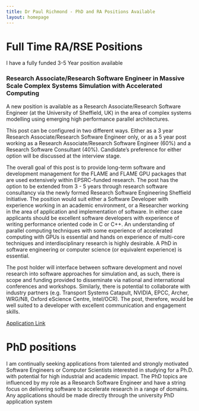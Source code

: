 ```yaml
---
title: Dr Paul Richmond - PhD and RA Positions Available
layout: homepage
---
```


# Full Time RA/RSE Positions

I have a fully funded 3-5 Year position available

### Research Associate/Research Software Engineer in Massive Scale Complex Systems Simulation with Accelerated Computing

A new position is available as a Research Associate/Research Software Engineer (at the University of Sheffield, UK) in the area of complex systems modelling using emerging high performance parallel architectures. 

This post can be configured in two different ways. Either as a 3 year Research Associate/Research Software Engineer only, or as a 5 year post working as a Research Associate/Research Software Engineer (60%) and a Research Software Consultant (40%). Candidate’s preference for either option will be discussed at the interview stage. 

The overall goal of this post is to provide long-term software and development management for the FLAME and FLAME GPU packages that are used extensively within EPSRC-funded research. The post has the option to be extended from 3 - 5 years through research software consultancy via the newly formed Research Software Engineering Sheffield Initiative. The position would suit either a Software Developer with experience working in an academic environment, or a Researcher working in the area of application and implementation of software. In either case applicants should be excellent software developers with experience of writing performance oriented code in C or C++. An understanding of parallel computing techniques with some experience of accelerated computing with GPUs is essential and hands on experience of multi-core techniques and interdisciplinary research is highly desirable. A PhD in software engineering or computer science (or equivalent experience) is essential. 

The post holder will interface between software development and novel research into software approaches for simulation and, as such, there is scope and funding provided to disseminate via national and international conferences and workshops. Similarly, there is potential to collaborate with industry partners (e.g. Transport Systems Catapult, NVIDIA, EPCC, Archer, WRG/N8, Oxford eScience Centre, Intel/OCR). The post, therefore, would be well suited to a developer with excellent communication and engagement skills.

[Application Link](https://goo.gl/1PhJAq)

# PhD positions

I am continually seeking applications from talented and strongly motivated Software Engineers or Computer Scientists interested in studying for a Ph.D. with potential for high industrial and academic impact. The PhD topics are influenced by my role as a Research Software Engineer and have a string focus on delivering software to accelerate research in a range of domains. Any applications should be made directly through the university PhD application system

 


